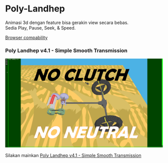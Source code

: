 # Poly-Landhep  
  
Animasi 3d dengan feature bisa gerakin view secara bebas.  
Sedia Play, Pause, Seek, & Speed.  

[Browser compability](https://developer.mozilla.org/en-US/docs/Web/API/WebGPU_API#browser_compatibility)
  
### Poly Landhep v4.1 - Simple Smooth Transmission
![gambar utama1](Poly%20Landhep/asset4.1/gear0/Simple%20Smooth%20Transmission.png)
  
Silakan mainkan [Poly Landhep v4.1 - Simple Smooth Transmission](https://angkasamuhammad.github.io/Poly-Landhep/Poly%20Landhep/v4.1/Poly%20Landhep%20v4.1.html?resource=../asset4.1/gear0/reso.json&encoder=../asset4.1/gear0/encocoba.json&controller=../asset4.1/gear0/cont.json)  
